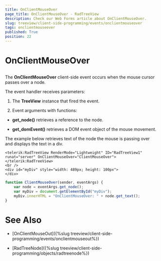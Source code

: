 ```yaml
---
title: OnClientMouseOver
page_title: OnClientMouseOver - RadTreeView
description: Check our Web Forms article about OnClientMouseOver.
slug: treeview/client-side-programming/events/onclientmouseover
tags: onclientmouseover
published: True
position: 22
---
```


# OnClientMouseOver



## 

The **OnClientMouseOver** client-side event occurs when the mouse cursor passes over a node.

The event handler receives parameters:

1. The **TreeView** instance that fired the event.

1. Event arguments with functions:

* **get_node()** retrieves a reference to the node.

* **get_domEvent()** retrieves a DOM event object of the mouse movement.

The example below retrieves text of the node the mouse is passing over and displays the text in a div.

````ASPNET
<telerik:RadTreeView RenderMode="Lightweight" ID="RadTreeView1" runat="server" OnClientMouseOver="ClientMouseOver">
</telerik:RadTreeView>
<br />
<div id="myDiv" style="width: 489px; height: 100px">
</div>
````
````JavaScript
function ClientMouseOver(sender, eventArgs) {
	var node = eventArgs.get_node();
	var myDiv = document.getElementById("myDiv");
	myDiv.innerHTML = "OnClientMouseOver: " + node.get_text();
}
````


# See Also

 * [OnClientMouseOut]({%slug treeview/client-side-programming/events/onclientmouseout%})

 * [RadTreeNode]({%slug treeview/client-side-programming/objects/radtreenode%})
